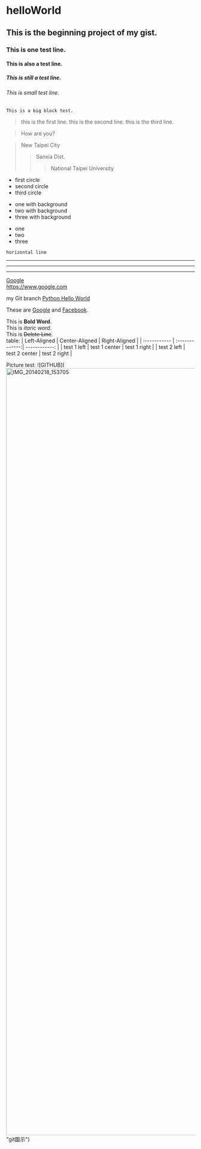 # helloWorld
## This is the beginning project of my gist.
### This is one test line.
#### This is also a test line.
##### This is still a test line.
###### This is small test line.
``` This is a big block test. ```
> this is the first line.
> this is the second line.
> this is the third line.

> How are you?

> New Taipei City
>> Sanxia Dist.
>>> National
>>> Taipei
>>> University

* first circle
* second circle
* third circle

+ one with background
+ two with background
+ three with background

- one
- two
- three

``` horizontal line ```
___ 
--- 
*** 
[Google](https://www.google.com)   
<https://www.google.com>  
  
my Git branch [Python Hello World](/helloWorld.py)

These are [Google][1] and [Facebook][2].

  [1]: https://www.google.com/
  [2]: https://www.facebook.com/?ref=home/
  
This is **Bold Word**.  
This is *itaric word*.  
This is ~~Delete Line~~.  
table:
| Left-Aligned | Center-Aligned | Right-Aligned |
| :----------- | :-------------:| ------------: |
| test 1 left  | test 1 center  | test 1 right  |
| test 2 left  | test 2 center  | test 2 right  |

Picture test:
![GITHUB](<a data-flickr-embed="true"  href="https://www.flickr.com/gp/110756426@N06/jS72E0" title="IMG_20140218_153705"><img src="https://farm4.staticflickr.com/3853/14822695093_632dba1af4_k.jpg" width="1536" height="2048" alt="IMG_20140218_153705"></a><script async src="//embedr.flickr.com/assets/client-code.js" charset="utf-8"></script> "git圖示")  
  
